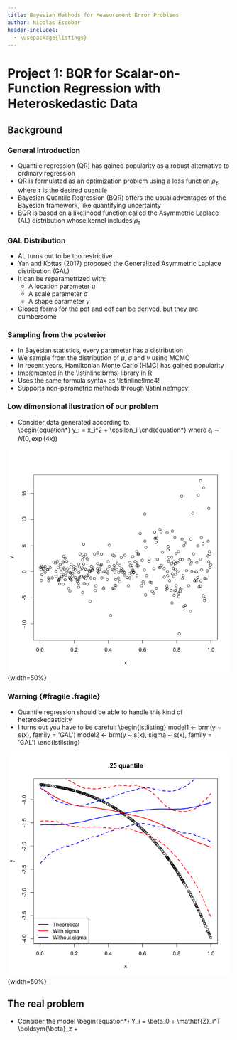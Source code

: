 ```yaml
---
title: Bayesian Methods for Measurement Error Problems 
author: Nicolas Escobar 
header-includes:
  - \usepackage{listings}
---
```


# Project 1: BQR for Scalar-on-Function Regression with Heteroskedastic Data 

## Background 

### General Introduction

- Quantile regression (QR) has gained popularity as a robust alternative to ordinary regression
- QR is formulated as an optimization problem using a loss function $\rho_\tau$, where $\tau$ is the desired quantile
- Bayesian Quantile Regression (BQR) offers the usual adventages of the Bayesian framework, like quantifying uncertainty
- BQR is based on a likelihood function called the Asymmetric Laplace (AL) distribution whose kernel includes $\rho_\tau$

### GAL Distribution

- AL turns out to be too restrictive 
- Yan and Kottas (2017) proposed the Generalized Asymmetric Laplace distribution (GAL)
- It can be reparametrized with: 
    - A location parameter $\mu$
    - A scale parameter $\sigma$ 
    - A shape parameter $\gamma$
- Closed forms for the pdf and cdf can be derived, but they are cumbersome

### Sampling from the posterior

- In Bayesian statistics, every parameter has a distribution
- We sample from the distribution of $\mu$, $\sigma$ and $\gamma$ using MCMC
- In recent years, Hamiltonian Monte Carlo (HMC) has gained popularity
- Implemented in the \lstinline!brms! library in R
- Uses the same formula syntax as \lstinline!lme4!
- Supports non-parametric methods through \lstinline!mgcv!


### Low dimensional ilustration of our problem

-  Consider data generated according to  
    \begin{equation*}
    y_i = x_i^2 + \epsilon_i
    \end{equation*}
    where $\epsilon_i \sim N(0, \exp(4x))$

![Heteroskedastic data](code_by_nico/functional/slides/htskdata.png){width=50%}

### Warning {#fragile .fragile}

- Quantile regression should be able to handle this kind of heteroskedasticity 
- I turns out you have to be careful:
    \begin{lstlisting}
    model1 <- brm(y ~ s(x), family = 'GAL')
    model2 <- brm(y ~ s(x), sigma ~ s(x), 
                    family = 'GAL')
    \end{lstlisting}

![With and Without $\sigma$](code_by_nico/functional/slides/wandwo.png){width=50%}

## The real problem 

- Consider the model 
    \begin{equation*}
    Y_i = \beta_0 + \mathbf{Z}_i^T \boldsym{\beta}_z + 

